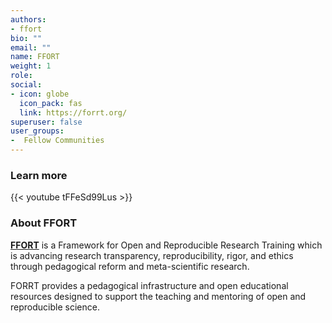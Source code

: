 ```yaml
---
authors:
- ffort
bio: ""
email: ""
name: FFORT
weight: 1
role: 
social:
- icon: globe
  icon_pack: fas
  link: https://forrt.org/
superuser: false
user_groups:
-  Fellow Communities
---
```


### Learn more

{{< youtube tFFeSd99Lus >}} 

### About FFORT

**[FFORT](https://forrt.org/)** is a Framework for Open and Reproducible Research Training which is advancing research transparency, reproducibility, rigor, and ethics through pedagogical reform and meta-scientific research.

FORRT provides a pedagogical infrastructure and open educational resources designed to support the teaching and mentoring of open and reproducible science.
